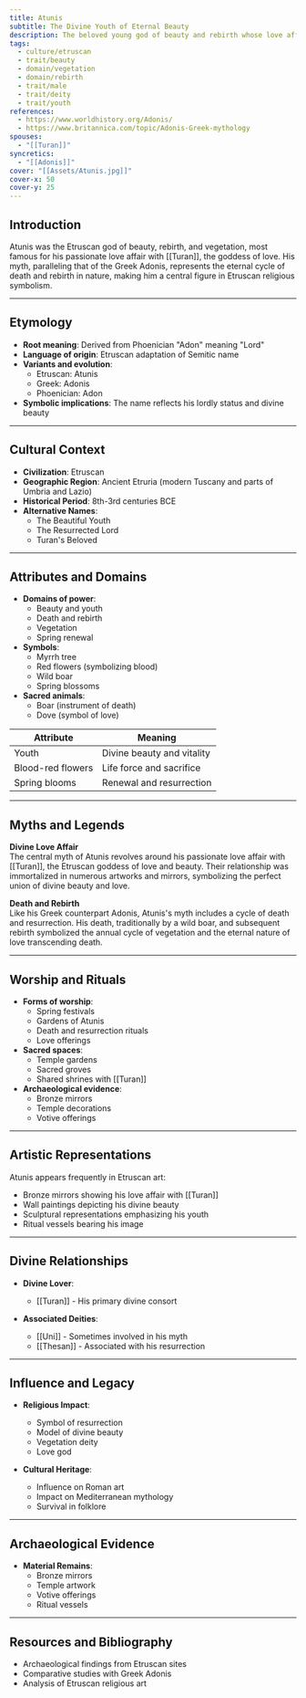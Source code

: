 ```yaml
---
title: Atunis
subtitle: The Divine Youth of Eternal Beauty
description: The beloved young god of beauty and rebirth whose love affair with Turan embodied the cycle of life, death, and resurrection in Etruscan mythology
tags:
  - culture/etruscan
  - trait/beauty
  - domain/vegetation
  - domain/rebirth
  - trait/male
  - trait/deity
  - trait/youth
references:
  - https://www.worldhistory.org/Adonis/
  - https://www.britannica.com/topic/Adonis-Greek-mythology
spouses:
  - "[[Turan]]"
syncretics:
  - "[[Adonis]]"
cover: "[[Assets/Atunis.jpg]]"
cover-x: 50
cover-y: 25
---
```

##  Introduction
Atunis was the Etruscan god of beauty, rebirth, and vegetation, most famous for his passionate love affair with [[Turan]], the goddess of love. His myth, paralleling that of the Greek Adonis, represents the eternal cycle of death and rebirth in nature, making him a central figure in Etruscan religious symbolism.

---

## Etymology

- **Root meaning**: Derived from Phoenician "Adon" meaning "Lord"
- **Language of origin**: Etruscan adaptation of Semitic name
- **Variants and evolution**: 
  - Etruscan: Atunis
  - Greek: Adonis
  - Phoenician: Adon
- **Symbolic implications**: The name reflects his lordly status and divine beauty

---

##  Cultural Context

- **Civilization**: Etruscan
- **Geographic Region**: Ancient Etruria (modern Tuscany and parts of Umbria and Lazio)
- **Historical Period**: 8th-3rd centuries BCE
- **Alternative Names**:
  - The Beautiful Youth
  - The Resurrected Lord
  - Turan's Beloved

---

## Attributes and Domains

- **Domains of power**: 
  - Beauty and youth
  - Death and rebirth
  - Vegetation
  - Spring renewal
- **Symbols**: 
  - Myrrh tree
  - Red flowers (symbolizing blood)
  - Wild boar
  - Spring blossoms
- **Sacred animals**: 
  - Boar (instrument of death)
  - Dove (symbol of love)

| Attribute | Meaning |
|-----------|----------|
| Youth | Divine beauty and vitality |
| Blood-red flowers | Life force and sacrifice |
| Spring blooms | Renewal and resurrection |

---

## Myths and Legends

**Divine Love Affair**  
The central myth of Atunis revolves around his passionate love affair with [[Turan]], the Etruscan goddess of love and beauty. Their relationship was immortalized in numerous artworks and mirrors, symbolizing the perfect union of divine beauty and love.

**Death and Rebirth**  
Like his Greek counterpart Adonis, Atunis's myth includes a cycle of death and resurrection. His death, traditionally by a wild boar, and subsequent rebirth symbolized the annual cycle of vegetation and the eternal nature of love transcending death.

---

## Worship and Rituals

- **Forms of worship**: 
  - Spring festivals
  - Gardens of Atunis
  - Death and resurrection rituals
  - Love offerings
- **Sacred spaces**: 
  - Temple gardens
  - Sacred groves
  - Shared shrines with [[Turan]]
- **Archaeological evidence**: 
  - Bronze mirrors
  - Temple decorations
  - Votive offerings

---

## Artistic Representations

Atunis appears frequently in Etruscan art:
- Bronze mirrors showing his love affair with [[Turan]]
- Wall paintings depicting his divine beauty
- Sculptural representations emphasizing his youth
- Ritual vessels bearing his image

---

## Divine Relationships

- **Divine Lover**:
  - [[Turan]] - His primary divine consort

- **Associated Deities**:
  - [[Uni]] - Sometimes involved in his myth
  - [[Thesan]] - Associated with his resurrection

---

## Influence and Legacy

- **Religious Impact**: 
  - Symbol of resurrection
  - Model of divine beauty
  - Vegetation deity
  - Love god

- **Cultural Heritage**:
  - Influence on Roman art
  - Impact on Mediterranean mythology
  - Survival in folklore

---

## Archaeological Evidence

- **Material Remains**: 
  - Bronze mirrors
  - Temple artwork
  - Votive offerings
  - Ritual vessels

---

## Resources and Bibliography

- Archaeological findings from Etruscan sites
- Comparative studies with Greek Adonis
- Analysis of Etruscan religious art